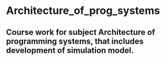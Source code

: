 # Architecture_of_prog_systems
## Course work for subject Architecture of programming systems, that includes development of simulation model.
